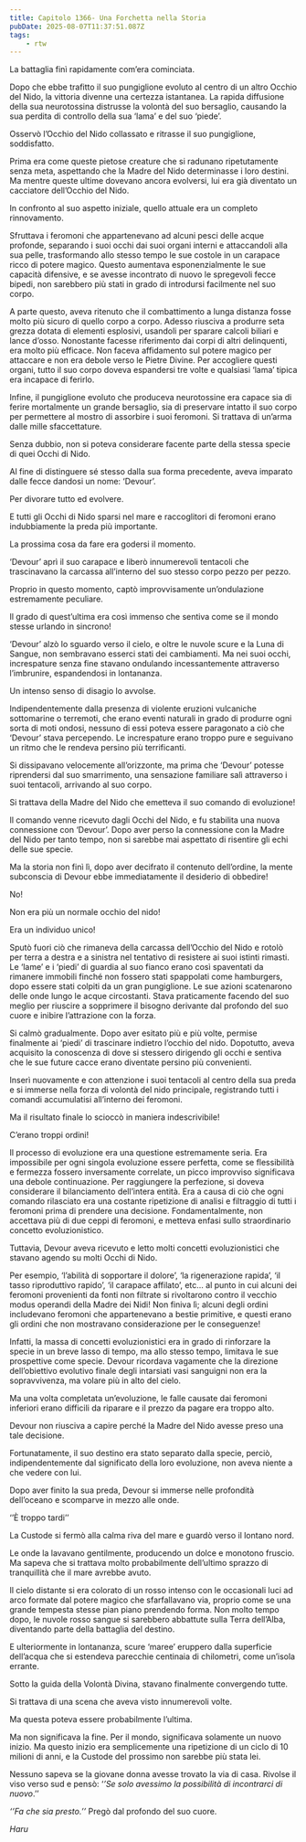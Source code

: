 ```yaml
---
title: Capitolo 1366- Una Forchetta nella Storia
pubDate: 2025-08-07T11:37:51.087Z
tags:
    - rtw
---
```



La battaglia finì rapidamente com’era cominciata.


Dopo che ebbe trafitto il suo pungiglione evoluto al centro di un altro Occhio del Nido, la vittoria divenne una certezza istantanea. La rapida diffusione della sua neurotossina distrusse la volontà del suo bersaglio, causando la sua perdita di controllo della sua ‘lama’ e del suo ‘piede’.


Osservò l’Occhio del Nido collassato e ritrasse il suo pungiglione, soddisfatto.


Prima era come queste pietose creature che si radunano ripetutamente senza meta, aspettando che la Madre del Nido determinasse i loro destini. Ma mentre queste ultime dovevano ancora evolversi, lui era già diventato un cacciatore dell’Occhio del Nido.


In confronto al suo aspetto iniziale, quello attuale era un completo rinnovamento.


Sfruttava i feromoni che appartenevano ad alcuni pesci delle acque profonde, separando i suoi occhi dai suoi organi interni e attaccandoli alla sua pelle, trasformando allo stesso tempo le sue costole in un carapace ricco di potere magico. Questo aumentava esponenzialmente le sue capacità difensive, e se avesse incontrato di nuovo le spregevoli fecce bipedi, non sarebbero più stati in grado di introdursi facilmente nel suo corpo.


A parte questo, aveva ritenuto che il combattimento a lunga distanza fosse molto più sicuro di quello corpo a corpo. Adesso riusciva a produrre seta grezza dotata di elementi esplosivi, usandoli per sparare calcoli biliari e lance d’osso. Nonostante facesse riferimento dai corpi di altri delinquenti, era molto più efficace. Non faceva affidamento sul potere magico per attaccare e non era debole verso le Pietre Divine. Per accogliere questi organi, tutto il suo corpo doveva espandersi tre volte e qualsiasi ‘lama’ tipica era incapace di ferirlo.


Infine, il pungiglione evoluto che produceva neurotossine era capace sia di ferire mortalmente un grande bersaglio, sia di preservare intatto il suo corpo per permettere al mostro di assorbire i suoi feromoni. Si trattava di un’arma dalle mille sfaccettature.


Senza dubbio, non si poteva considerare facente parte della stessa specie di quei Occhi di Nido.


Al fine di distinguere sé stesso dalla sua forma precedente, aveva imparato dalle fecce dandosi un nome: ‘Devour’.


Per divorare tutto ed evolvere.


E tutti gli Occhi di Nido sparsi nel mare e raccoglitori di feromoni erano indubbiamente la preda più importante.


La prossima cosa da fare era godersi il momento.


‘Devour’ aprì il suo carapace e liberò innumerevoli tentacoli che trascinavano la carcassa all’interno del suo stesso corpo pezzo per pezzo.


Proprio in questo momento, captò improvvisamente un’ondulazione estremamente peculiare.


Il grado di quest’ultima era così immenso che sentiva come se il mondo stesse urlando in sincrono!


‘Devour’ alzò lo sguardo verso il cielo, e oltre le nuvole scure e la Luna di Sangue, non sembravano esserci stati dei cambiamenti. Ma nei suoi occhi, increspature senza fine stavano ondulando incessantemente attraverso l’imbrunire, espandendosi in lontananza.


Un intenso senso di disagio lo avvolse.


Indipendentemente dalla presenza di violente eruzioni vulcaniche sottomarine o terremoti, che erano eventi naturali in grado di produrre ogni sorta di moti ondosi, nessuno di essi poteva essere paragonato a ciò che ‘Devour’ stava percependo. Le increspature erano troppo pure e seguivano un ritmo che le rendeva persino più terrificanti.


Si dissipavano velocemente all’orizzonte, ma prima che ‘Devour’ potesse riprendersi dal suo smarrimento, una sensazione familiare salì attraverso i suoi tentacoli, arrivando al suo corpo.


Si trattava della Madre del Nido che emetteva il suo comando di evoluzione!


Il comando venne ricevuto dagli Occhi del Nido, e fu stabilita una nuova connessione con ‘Devour’. Dopo aver perso la connessione con la Madre del Nido per tanto tempo, non si sarebbe mai aspettato di risentire gli echi delle sue specie.


Ma la storia non finì lì, dopo aver decifrato il contenuto dell’ordine, la mente subconscia di Devour ebbe immediatamente il desiderio di obbedire!


No!


Non era più un normale occhio del nido!


Era un individuo unico!


Sputò fuori ciò che rimaneva della carcassa dell’Occhio del Nido e rotolò per terra a destra e a sinistra nel tentativo di resistere ai suoi istinti rimasti. Le ‘lame’ e i ‘piedi’ di guardia al suo fianco erano così spaventati da rimanere immobili finché non fossero stati spappolati come hamburgers, dopo essere stati colpiti da un gran pungiglione. Le sue azioni scatenarono delle onde lungo le acque circostanti. Stava praticamente facendo del suo meglio per riuscire a sopprimere il bisogno derivante dal profondo del suo cuore e inibire l’attrazione con la forza.


Si calmò gradualmente. Dopo aver esitato più e più volte, permise finalmente ai ‘piedi’ di trascinare indietro l’occhio del nido. Dopotutto, aveva acquisito la conoscenza di dove si stessero dirigendo gli occhi e sentiva che le sue future cacce erano diventate persino più convenienti.


Inserì nuovamente e con attenzione i suoi tentacoli al centro della sua preda e si immerse nella forza di volontà del nido principale, registrando tutti i comandi accumulatisi all’interno dei feromoni.


Ma il risultato finale lo scioccò in maniera indescrivibile!


C’erano troppi ordini!


Il processo di evoluzione era una questione estremamente seria. Era impossibile per ogni singola evoluzione essere perfetta, come se flessibilità e fermezza fossero inversamente correlate, un picco improvviso significava una debole continuazione. Per raggiungere la perfezione, si doveva considerare il bilanciamento dell’intera entità. Era a causa di ciò che ogni comando rilasciato era una costante ripetizione di analisi e filtraggio di tutti i feromoni prima di prendere una decisione. Fondamentalmente, non accettava più di due ceppi di feromoni, e metteva enfasi sullo straordinario concetto evoluzionistico.


Tuttavia, Devour aveva ricevuto e letto molti concetti evoluzionistici che stavano agendo su molti Occhi di Nido.


Per esempio, ‘l’abilità di sopportare il dolore’, ‘la rigenerazione rapida’, ‘il tasso riproduttivo rapido’, ‘il carapace affilato’, etc… al punto in cui alcuni dei feromoni provenienti da fonti non filtrate si rivoltarono contro il vecchio modus operandi della Madre dei Nidi! Non finiva lì; alcuni degli ordini includevano feromoni che appartenevano a bestie primitive, e questi erano gli ordini che non mostravano considerazione per le conseguenze!


Infatti, la massa di concetti evoluzionistici era in grado di rinforzare la specie in un breve lasso di tempo, ma allo stesso tempo, limitava le sue prospettive come specie. Devour ricordava vagamente che la direzione dell’obiettivo evolutivo finale degli intarsiati vasi sanguigni non era la sopravvivenza, ma volare più in alto del cielo.


Ma una volta completata un’evoluzione, le falle causate dai feromoni inferiori erano difficili da riparare e il prezzo da pagare era troppo alto.


Devour non riusciva a capire perché la Madre del Nido avesse preso una tale decisione.


Fortunatamente, il suo destino era stato separato dalla specie, perciò, indipendentemente dal significato della loro evoluzione, non aveva niente a che vedere con lui.


Dopo aver finito la sua preda, Devour si immerse nelle profondità dell’oceano e scomparve in mezzo alle onde.


‘’È troppo tardi’’


La Custode si fermò alla calma riva del mare e guardò verso il lontano nord.


Le onde la lavavano gentilmente, producendo un dolce e monotono fruscio. Ma sapeva che si trattava molto probabilmente dell’ultimo sprazzo di tranquillità che il mare avrebbe avuto.


Il cielo distante si era colorato di un rosso intenso con le occasionali luci ad arco formate dal potere magico che sfarfallavano via, proprio come se una grande tempesta stesse pian piano prendendo forma. Non molto tempo dopo, le nuvole rosso sangue si sarebbero abbattute sulla Terra dell’Alba, diventando parte della battaglia del destino.


E ulteriormente in lontananza, scure ‘maree’ eruppero dalla superficie dell’acqua che si estendeva parecchie centinaia di chilometri, come un’isola errante.


Sotto la guida della Volontà Divina, stavano finalmente convergendo tutte.


Si trattava di una scena che aveva visto innumerevoli volte.


Ma questa poteva essere probabilmente l’ultima.


Ma non significava la fine. Per il mondo, significava solamente un nuovo inizio. Ma questo inizio era semplicemente una ripetizione di un ciclo di 10 milioni di anni, e la Custode del prossimo non sarebbe più stata lei.


Nessuno sapeva se la giovane donna avesse trovato la via di casa. Rivolse il viso verso sud e pensò: ‘<em>’Se solo avessimo la possibilità di incontrarci di nuovo</em>.’’


<em>‘’Fa che sia presto.’’ </em>Pregò dal profondo del suo cuore.


<em>Haru</em>
                                


                                



